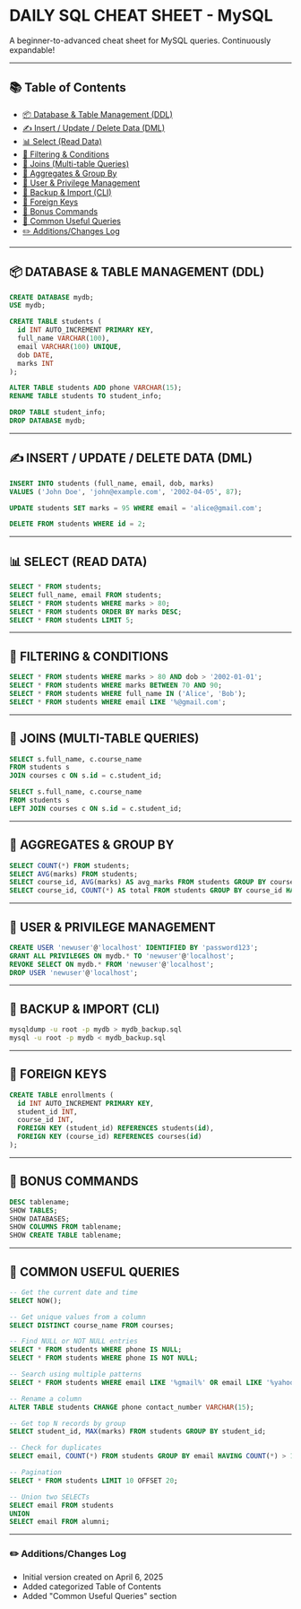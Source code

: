 # DAILY SQL CHEAT SHEET - MySQL

A beginner-to-advanced cheat sheet for MySQL queries. Continuously expandable!

---

## 📚 Table of Contents
- [📦 Database & Table Management (DDL)](#-database--table-management-ddl)
- [✍️ Insert / Update / Delete Data (DML)](#-insert--update--delete-data-dml)
- [📊 Select (Read Data)](#-select-read-data)
- [🎯 Filtering & Conditions](#-filtering--conditions)
- [🔗 Joins (Multi-table Queries)](#-joins-multi-table-queries)
- [🧮 Aggregates & Group By](#-aggregates--group-by)
- [👥 User & Privilege Management](#-user--privilege-management)
- [💾 Backup & Import (CLI)](#-backup--import-cli)
- [🔐 Foreign Keys](#-foreign-keys)
- [🧰 Bonus Commands](#-bonus-commands)
- [📌 Common Useful Queries](#-common-useful-queries)
- [✏️ Additions/Changes Log](#-additionschanges-log)

---

## 📦 DATABASE & TABLE MANAGEMENT (DDL)
```sql
CREATE DATABASE mydb;
USE mydb;

CREATE TABLE students (
  id INT AUTO_INCREMENT PRIMARY KEY,
  full_name VARCHAR(100),
  email VARCHAR(100) UNIQUE,
  dob DATE,
  marks INT
);

ALTER TABLE students ADD phone VARCHAR(15);
RENAME TABLE students TO student_info;

DROP TABLE student_info;
DROP DATABASE mydb;
```

---

## ✍️ INSERT / UPDATE / DELETE DATA (DML)
```sql
INSERT INTO students (full_name, email, dob, marks)
VALUES ('John Doe', 'john@example.com', '2002-04-05', 87);

UPDATE students SET marks = 95 WHERE email = 'alice@gmail.com';

DELETE FROM students WHERE id = 2;
```

---

## 📊 SELECT (READ DATA)
```sql
SELECT * FROM students;
SELECT full_name, email FROM students;
SELECT * FROM students WHERE marks > 80;
SELECT * FROM students ORDER BY marks DESC;
SELECT * FROM students LIMIT 5;
```

---

## 🎯 FILTERING & CONDITIONS
```sql
SELECT * FROM students WHERE marks > 80 AND dob > '2002-01-01';
SELECT * FROM students WHERE marks BETWEEN 70 AND 90;
SELECT * FROM students WHERE full_name IN ('Alice', 'Bob');
SELECT * FROM students WHERE email LIKE '%@gmail.com';
```

---

## 🔗 JOINS (MULTI-TABLE QUERIES)
```sql
SELECT s.full_name, c.course_name
FROM students s
JOIN courses c ON s.id = c.student_id;

SELECT s.full_name, c.course_name
FROM students s
LEFT JOIN courses c ON s.id = c.student_id;
```

---

## 🧮 AGGREGATES & GROUP BY
```sql
SELECT COUNT(*) FROM students;
SELECT AVG(marks) FROM students;
SELECT course_id, AVG(marks) AS avg_marks FROM students GROUP BY course_id;
SELECT course_id, COUNT(*) AS total FROM students GROUP BY course_id HAVING total > 5;
```

---

## 👥 USER & PRIVILEGE MANAGEMENT
```sql
CREATE USER 'newuser'@'localhost' IDENTIFIED BY 'password123';
GRANT ALL PRIVILEGES ON mydb.* TO 'newuser'@'localhost';
REVOKE SELECT ON mydb.* FROM 'newuser'@'localhost';
DROP USER 'newuser'@'localhost';
```

---

## 💾 BACKUP & IMPORT (CLI)
```bash
mysqldump -u root -p mydb > mydb_backup.sql
mysql -u root -p mydb < mydb_backup.sql
```

---

## 🔐 FOREIGN KEYS
```sql
CREATE TABLE enrollments (
  id INT AUTO_INCREMENT PRIMARY KEY,
  student_id INT,
  course_id INT,
  FOREIGN KEY (student_id) REFERENCES students(id),
  FOREIGN KEY (course_id) REFERENCES courses(id)
);
```

---

## 🧰 BONUS COMMANDS
```sql
DESC tablename;
SHOW TABLES;
SHOW DATABASES;
SHOW COLUMNS FROM tablename;
SHOW CREATE TABLE tablename;
```

---

## 📌 COMMON USEFUL QUERIES
```sql
-- Get the current date and time
SELECT NOW();

-- Get unique values from a column
SELECT DISTINCT course_name FROM courses;

-- Find NULL or NOT NULL entries
SELECT * FROM students WHERE phone IS NULL;
SELECT * FROM students WHERE phone IS NOT NULL;

-- Search using multiple patterns
SELECT * FROM students WHERE email LIKE '%gmail%' OR email LIKE '%yahoo%';

-- Rename a column
ALTER TABLE students CHANGE phone contact_number VARCHAR(15);

-- Get top N records by group
SELECT student_id, MAX(marks) FROM students GROUP BY student_id;

-- Check for duplicates
SELECT email, COUNT(*) FROM students GROUP BY email HAVING COUNT(*) > 1;

-- Pagination
SELECT * FROM students LIMIT 10 OFFSET 20;

-- Union two SELECTs
SELECT email FROM students
UNION
SELECT email FROM alumni;
```

---

### ✏️ Additions/Changes Log
- Initial version created on April 6, 2025
- Added categorized Table of Contents
- Added "Common Useful Queries" section

